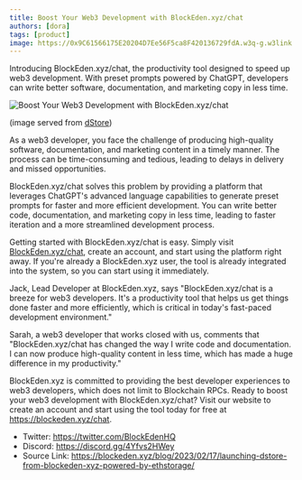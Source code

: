 ```yaml
---
title: Boost Your Web3 Development with BlockEden.xyz/chat
authors: [dora]
tags: [product]
image: https://0x9C61566175E20204D7Ee56F5ca8F420136729fdA.w3q-g.w3link.io/blockeden-chat-bot.png
---
```


Introducing BlockEden.xyz/chat, the productivity tool designed to speed up web3 development. With preset prompts powered by ChatGPT, developers can write better software, documentation, and marketing copy in less time.

![Boost Your Web3 Development with BlockEden.xyz/chat](https://0x9C61566175E20204D7Ee56F5ca8F420136729fdA.w3q-g.w3link.io/blockeden-chat-bot.png "Boost Your Web3 Development with BlockEden.xyz/chat")

<figcaption style={{textAlign: "center"}}>(image served from <a target="_blank" href="https://blockeden.xyz/dstore/">dStore</a>)</figcaption>

As a web3 developer, you face the challenge of producing high-quality software, documentation, and marketing content in a timely manner. The process can be time-consuming and tedious, leading to delays in delivery and missed opportunities.

BlockEden.xyz/chat solves this problem by providing a platform that leverages ChatGPT's advanced language capabilities to generate preset prompts for faster and more efficient development. You can write better code, documentation, and marketing copy in less time, leading to faster iteration and a more streamlined development process.

Getting started with BlockEden.xyz/chat is easy. Simply visit [BlockEden.xyz/chat](BlockEden.xyz/chat), create an account, and start using the platform right away. If you're already a BlockEden.xyz user, the tool is already integrated into the system, so you can start using it immediately.

Jack, Lead Developer at BlockEden.xyz, says "BlockEden.xyz/chat is a breeze for web3 developers. It's a productivity tool that helps us get things done faster and more efficiently, which is critical in today's fast-paced development environment."

Sarah, a web3 developer that works closed with us, comments that "BlockEden.xyz/chat has changed the way I write code and documentation. I can now produce high-quality content in less time, which has made a huge difference in my productivity."

BlockEden.xyz is committed to providing the best developer experiences to web3 developers, which does not limit to Blockchain RPCs. Ready to boost your web3 development with BlockEden.xyz/chat? Visit our website to create an account and start using the tool today for free at https://blockeden.xyz/chat.

- Twitter: https://twitter.com/BlockEdenHQ
- Discord: https://discord.gg/4Yfvs2HWey
- Source Link: https://blockeden.xyz/blog/2023/02/17/launching-dstore-from-blockeden-xyz-powered-by-ethstorage/

